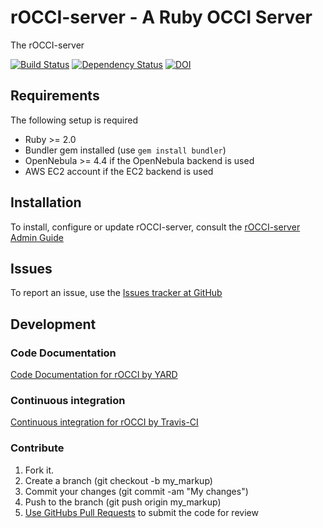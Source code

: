 rOCCI-server - A Ruby OCCI Server
=============================

The rOCCI-server

[![Build Status](https://secure.travis-ci.org/EGI-FCTF/rOCCI-server.png)](http://travis-ci.org/EGI-FCTF/rOCCI-server) [![Dependency Status](https://gemnasium.com/EGI-FCTF/rOCCI-server.png)](https://gemnasium.com/EGI-FCTF/rOCCI-server) [![DOI](https://zenodo.org/badge/4747/EGI-FCTF/rOCCI-server.svg)](http://dx.doi.org/10.5281/zenodo.12608)

Requirements
------------

The following setup is required
* Ruby >= 2.0
* Bundler gem installed (use ```gem install bundler```)
* OpenNebula >= 4.4 if the OpenNebula backend is used
* AWS EC2 account if the EC2 backend is used


Installation
------------

To install, configure or update rOCCI-server, consult the [rOCCI-server Admin Guide](https://wiki.egi.eu/wiki/rOCCI:ROCCI-server_Admin_Guide)

Issues
------------

To report an issue, use the [Issues tracker at GitHub](https://github.com/EGI-FCTF/rOCCI-server/issues)

Development
-----------

### Code Documentation

[Code Documentation for rOCCI by YARD](http://rubydoc.info/github/EGI-FCTF/rOCCI-server/)

### Continuous integration

[Continuous integration for rOCCI by Travis-CI](http://travis-ci.org/EGI-FCTF/rOCCI-server/)

### Contribute

1. Fork it.
2. Create a branch (git checkout -b my_markup)
3. Commit your changes (git commit -am "My changes")
4. Push to the branch (git push origin my_markup)
5. [Use GitHubs Pull Requests](https://help.github.com/articles/using-pull-requests/) to submit the code for review
